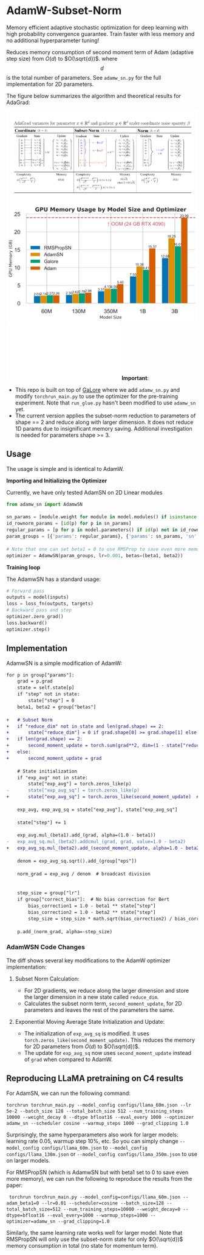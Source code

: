 # AdamW-Subset-Norm 

Memory efficient adaptive stochastic optimization for deep learning with high probability convergence guarantee. 
Train faster with less memory and no additional hyperparameter tuning!

Reduces memory consumption of second moment term of Adam (adaptive step size) from $O(d)$ to $O(\sqrt{d})$. 
where $$d$$ is the total number of parameters. See `adamw_sn.py` for the full implementation for 2D parameters.

The figure below summarizes the algorithm and theoretical results for AdaGrad:

![Subset Norm Stepsize](imgs/subset-norm-stepsize-1.png)
![Memory comparison](imgs/gpu_memory_usage_enhanced.png)
![Eval Perplexity](imgs/eval_perplexity.pdf)
**Important**:
-  This repo is built on top of [GaLore](https://github.com/jiaweizzhao/GaLore) where we add `adamw_sn.py` and 
modify `torchrun_main.py` to use the optimizer for the pre-training experiment. Note that `run_glue.py` hasn't been modified to use `adamw_sn` yet.
- The current version applies the subset-norm reduction to parameters of shape == 2 and reduce along with larger dimension. 
It does not reduce 1D params due to insignificant memory saving. Additional investigation is needed for parameters shape >= 3.
## Usage
The usage is simple and is identical to AdamW.

**Importing and Initializing the Optimizer**

Currently, we have only tested AdamSN on 2D Linear modules 
```python
from adamw_sn import AdamwSN

sn_params = [module.weight for module in model.modules() if isinstance(module, nn.Linear)]
id_rownorm_params = [id(p) for p in sn_params]
regular_params = [p for p in model.parameters() if id(p) not in id_rownorm_params]
param_groups = [{'params': regular_params}, {'params': sn_params, 'sn': True}]  # enable subset-norm
                
# Note that one can set beta1 = 0 to use RMSProp to save even more memory
optimizer = AdamwSN(param_groups, lr=0.001, betas=(beta1, beta2))
```

**Training loop**

The AdamwSN has a standard usage: 
```python
# Forward pass
outputs = model(inputs)
loss = loss_fn(outputs, targets)
# Backward pass and step
optimizer.zero_grad()
loss.backward()
optimizer.step()
```
## Implementation 
AdamwSN is a simple modification of AdamW:
```diff
for p in group["params"]:
    grad = p.grad
    state = self.state[p]
    if "step" not in state:
        state["step"] = 0
    beta1, beta2 = group["betas"]

+   # Subset Norm
+   if "reduce_dim" not in state and len(grad.shape) == 2:
+       state["reduce_dim"] = 0 if grad.shape[0] >= grad.shape[1] else 1
+   if len(grad.shape) == 2:
+       second_moment_update = torch.sum(grad**2, dim=(1 - state["reduce_dim"]), keepdim=True)
+   else:
+       second_moment_update = grad

    # State initialization
    if "exp_avg" not in state:
        state["exp_avg"] = torch.zeros_like(p)
-       state["exp_avg_sq"] = torch.zeros_like(p)
+       state["exp_avg_sq"] = torch.zeros_like(second_moment_update)  # smaller size

    exp_avg, exp_avg_sq = state["exp_avg"], state["exp_avg_sq"]

    state["step"] += 1

    exp_avg.mul_(beta1).add_(grad, alpha=(1.0 - beta1))
-   exp_avg_sq.mul_(beta2).addcmul_(grad, grad, value=1.0 - beta2)
+   exp_avg_sq.mul_(beta2).add_(second_moment_update, alpha=1.0 - beta2)

    denom = exp_avg_sq.sqrt().add_(group["eps"])

    norm_grad = exp_avg / denom  # broadcast division


    step_size = group["lr"]
    if group["correct_bias"]:  # No bias correction for Bert
        bias_correction1 = 1.0 - beta1 ** state["step"]
        bias_correction2 = 1.0 - beta2 ** state["step"]
        step_size = step_size * math.sqrt(bias_correction2) / bias_correction1

    p.add_(norm_grad, alpha=-step_size)
```

### AdamWSN Code Changes

The diff shows several key modifications to the AdamW optimizer implementation:

1. Subset Norm Calculation:
   - For 2D gradients, we reduce along the larger dimension and store the larger dimension in a new state called `reduce_dim`.
   - Calculates the subset norm term, `second_moment_update`, for 2D parameters and leaves the rest of the parameters the same.

2. Exponential Moving Average State Initialization and Update:
   - The initialization of `exp_avg_sq` is modified. It uses `torch.zeros_like(second_moment_update)`. This reduces the memory for 2D parameters from $O(d)$ to $O(\sqrt{d})$.
   - The update for `exp_avg_sq` now uses `second_moment_update` instead of `grad` when compared to AdamW.


## Reproducing LLaMA pretraining on C4 results
For AdamSN, we can run the following command:
```
torchrun torchrun_main.py --model_config configs/llama_60m.json --lr 5e-2 --batch_size 128 --total_batch_size 512 --num_training_steps 10000 --weight_decay 0 --dtype bfloat16 --eval_every 1000 --optimizer adamw_sn --scheduler cosine --warmup_steps 1000 --grad_clipping 1.0
```

Surprisingly, the same hyperparameters also work for larger models: learning rate 0.05, warmup step 10%, etc. So you can simply change 
`--model_config configs/llama_60m.json` to `--model_config configs/llama_130m.json` or `--model_config configs/llama_350m.json` to use on larger models. 

For RMSPropSN (which is AdamwSN but with beta1 set to 0 to save even more memory), we can run the following to reproduce the results from the paper:
```
 torchrun torchrun_main.py --model_config=configs/llama_60m.json --adam_beta1=0 --lr=0.01 --scheduler=cosine --batch_size=128 --total_batch_size=512 --num_training_steps=10000 --weight_decay=0 --dtype=bfloat16 --eval_every=1000 --warmup_steps=1000 --optimizer=adamw_sn --grad_clipping=1.0
```
Similarly, the same learning rate works well for larger model. Note that RMSPropSN will only use the subset-norm state for only $O(\sqrt{d})$ memory consumption in total (no state for momentum term). 